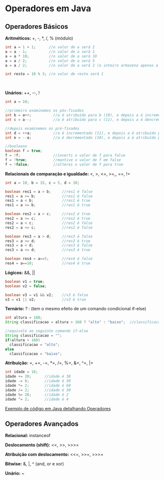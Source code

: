 # Operadores em Java

## Operadores Básicos

**Aritméticos:** +, -, *, /, % (módulo)

```java
int a = 1 + 1;      //o valor de a será 2
a = a - 1;          //o valor de a será 1
a = a * 10;         //o valor de a será 10
a = a / 2;          //o valor de a será 5
a = a / 2;          //o valor de a será 2 (o inteiro armazena apenas a parte inteira, desprezando a decimal

int resto = 10 % 3; //o valor de resto será 1
```
<br/>

**Unários:** ++, --, !

```java
int a = 10;      

//primeiro examinemos os pós-fixados
int b = a++;          //a é atribuído para b (10), e depois a é incrementado (11)
int c = a--;          //a é atribuído para c (11), e depois a é dencrementado (10)

//depois examinemos os pré-fixados
int d = ++a;          //a é incrementado (11), e depois a é atribuído para d (11)
int e = --a;          //a é decrementado (10), e depois a é atribuído para d (10)

//booleano
boolean f = true;
f = !f;               //inverti o valor de f para false
f = !true;            //mantive o valor de f em false
f = !false;           //alterei o valor de f para true
```

**Relacionais de comparação e igualdade:** <, >, <=, >=,, ==, !=

```java
int a = 10, b = 15, c = 5, d = 10;

boolean res1 = a > b;     //res1 é false
res1 = a >= b;            //res1 é false
res1 = a < b;             //res1 é true
res1 = a <= b;            //res1 é true

boolean res2 = a > c;     //res2 é true
res2 = a >= c;            //res2 é true
res2 = a < c;             //res2 é false
res2 = a <= c;            //res2 é false

boolean res3 = a > d;     //res3 é false 
res3 = a >= d;            //res3 é true
res3 = a < d;             //res3 é false
res3 = a <= d;            //res3 é true

boolean res4 = a==5;      //res4 é false
res4 = a==10;             //res4 é true
```


**Lógicos:** &&, ||

```java
boolean v1 = true;
boolean v2 = false;

boolean v3 = v1 && v2;    //v3 é false
v3 = v1 || v2;            //v3 é true
```

**Ternário:** ? : (tem o mesmo efeito de um comando condicional if-else)

```java
int altura = 180;
String classificacao = altura > 160 ? "alto" : "baixo";  //classificacao é "alto"

//equivale ao seguinte comando if-else
String classificacao = "";
if(altura > 160)
  classificacao = "alto";
else
  classificacao = "baixo";
```

**Atribuição:** =, +=, -=, *=, /=, %=, &=, ^=, |=
```java
int idade = 18;   
idade += 20;      //idade é 38
idade -= 8;       //idade é 30
idade *= 2;       //idade é 60
idade /= 2;       //idade é 30
idade %= 28;      //idade é 2
idade ^= 2;       //idade é 4
```

[Exemplo de código em Java detalhando Operadores](../src/conteudo/Operadores.java)

## Operadores Avançados

**Relacional:** instanceof

**Deslocamento (shift):** <<, >>, >>>=

**Atribuição com deslocamento:** <<=, >>=, >>>=

**Bitwise:** &, |, ^ (and, or e xor)

**Unário:** ~
